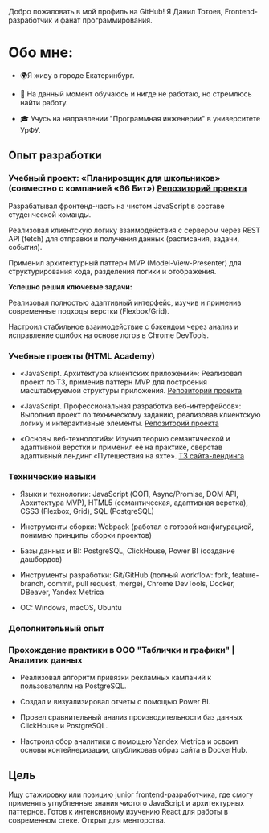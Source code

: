 Добро пожаловать в мой профиль на GitHub! Я Данил Тотоев, Frontend-разработчик и фанат программирования. 


# Обо мне:

- 🌍Я живу в городе Екатеринбург.

- 💼 На данный момент обучаюсь и нигде не работаю, но стремлюсь найти работу.

- 🎓 Учусь на направлении "Программная инженерии" в университете УрФУ.

## **Опыт разработки**

### Учебный проект: «Планировщик для школьников» (совместно с компанией «66 Бит») [Репозиторий проекта](https://github.com/Totoew/dote)

Разрабатывал фронтенд-часть на чистом JavaScript в составе студенческой команды.

Реализовал клиентскую логику взаимодействия с сервером через REST API (fetch) для отправки и получения данных (расписания, задачи, события).

Применил архитектурный паттерн MVP (Model-View-Presenter) для структурирования кода, разделения логики и отображения.

**Успешно решил ключевые задачи:**

Реализовал полностью адаптивный интерфейс, изучив и применив современные подходы верстки (Flexbox/Grid).

Настроил стабильное взаимодействие с бэкендом через анализ и исправление ошибок на основе логов в Chrome DevTools.

### Учебные проекты (HTML Academy)

- «JavaScript. Архитектура клиентских приложений»: Реализовал проект по ТЗ, применив паттерн MVP для построения масштабируемой структуры приложения. [Репозиторий проекта](https://github.com/Totoew/2506583-big-trip-5)

- «JavaScript. Профессиональная разработка веб-интерфейсов»: Выполнил проект по техническому заданию, реализовав клиентскую логику и интерактивные элементы. [Репозиторий проекта](https://github.com/Totoew/2506583-kekstagram-5)

- «Основы веб-технологий»: Изучил теорию семантической и адаптивной верстки и применил её на практике, сверстав адаптивный лендинг «Путешествия на яхте». [ТЗ сайта-лендинга](https://github.com/Totoew/TZ_website_layout)

### Технические навыки
- Языки и технологии: JavaScript (ООП, Async/Promise, DOM API, Архитектура MVP), HTML5 (семантическая, адаптивная верстка), CSS3 (Flexbox, Grid), SQL (PostgreSQL)

- Инструменты сборки: Webpack (работал с готовой конфигурацией, понимаю принципы сборки проектов)

- Базы данных и BI: PostgreSQL, ClickHouse, Power BI (создание дашбордов)

- Инструменты разработки: Git/GitHub (полный workflow: fork, feature-branch, commit, pull request, merge), Chrome DevTools, Docker, DBeaver, Yandex Metrica

- ОС: Windows, macOS, Ubuntu

### Дополнительный опыт
### Прохождение практики в ООО "Таблички и графики" | Аналитик данных 

- Реализовал алгоритм привязки рекламных кампаний к пользователям на PostgreSQL.

- Создал и визуализировал отчеты с помощью Power BI.

- Провел сравнительный анализ производительности баз данных ClickHouse и PostgreSQL.

- Настроил сбор аналитики с помощью Yandex Metrica и освоил основы контейнеризации, опубликовав образ сайта в DockerHub.

## Цель
Ищу стажировку или позицию junior frontend-разработчика, где смогу применять углубленные знания чистого JavaScript и архитектурных паттернов. Готов к интенсивному изучению React для работы в современном стеке. Открыт для менторства.




           
